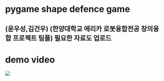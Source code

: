 # pygame shape defence game
(윤우성,김건우)
(한양대학교 에리카 로봇융합전공 창의융합 프로젝트 팀플)
필요한 자료도 업로드
-----

# demo video

[![](http://img.youtube.com/vi/1fotXEv4O8U/0.jpg)](https://youtu.be/1fotXEv4O8U)
